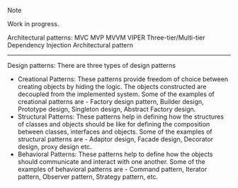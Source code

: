 > [!NOTE]  
> Work in progress.

Architectural patterns:
MVC
MVP
MVVM
VIPER
Three-tier/Multi-tier
Dependency Injection Architectural pattern

----

Design patterns:
There are three types of design patterns

- Creational Patterns: These patterns provide freedom of choice between creating objects by hiding the logic. The objects constructed are decoupled from the implemented system. Some of the examples of creational patterns are - Factory design pattern, Builder design, Prototype design, Singleton design, Abstract Factory design.
- Structural Patterns: These patterns help in defining how the structures of classes and objects should be like for defining the composition between classes, interfaces and objects. Some of the examples of structural patterns are - Adaptor design, Facade design, Decorator design, proxy design etc.
- Behavioral Patterns: These patterns help to define how the objects should communicate and interact with one another. Some of the examples of behavioral patterns are - Command pattern, Iterator pattern, Observer pattern, Strategy pattern, etc.
